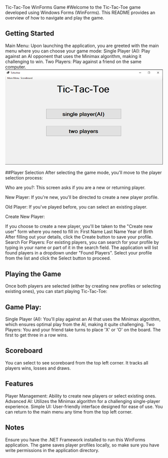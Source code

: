 Tic-Tac-Toe WinForms Game
#Welcome to the Tic-Tac-Toe game developed using Windows Forms (WinForms). This README provides an overview of how to navigate and play the game.

## Getting Started
Main Menu: Upon launching the application, you are greeted with the main menu where you can choose your game mode:
Single Player (AI): Play against an AI opponent that uses the Minimax algorithm, making it challenging to win.
Two Players: Play against a friend on the same computer.
![App Screenshot](Tictactoe/imgs/mainMenu.png)

##Player Selection
After selecting the game mode, you'll move to the player selection process:

Who are you?: This screen asks if you are a new or returning player.

New Player: If you're new, you'll be directed to create a new player profile.

Old Player: If you've played before, you can select an existing player.

Create New Player:

If you choose to create a new player, you'll be taken to the "Create new user" form where you need to fill in:
First Name
Last Name
Year of Birth
After filling out your details, click the Create button to save your profile.
Search For Players:
For existing players, you can search for your profile by typing in your name or part of it in the search field.
The application will list found players in a dropdown under "Found Players".
Select your profile from the list and click the Select button to proceed.

## Playing the Game
Once both players are selected (either by creating new profiles or selecting existing ones), you can start playing Tic-Tac-Toe:

## Game Play:
Single Player (AI): You'll play against an AI that uses the Minimax algorithm, which ensures optimal play from the AI, making it quite challenging.
Two Players: You and your friend take turns to place 'X' or 'O' on the board. The first to get three in a row wins.

## Scoreboard
You can select to see scoreboard from the top left corner. It tracks all players wins, losses and draws.

## Features
Player Management: Ability to create new players or select existing ones.
Advanced AI: Utilizes the Minimax algorithm for a challenging single-player experience.
Simple UI: User-friendly interface designed for ease of use.
You can return to the main menu any time from the top left corner.

## Notes
Ensure you have the .NET Framework installed to run this WinForms application.
The game saves player profiles locally, so make sure you have write permissions in the application directory.

